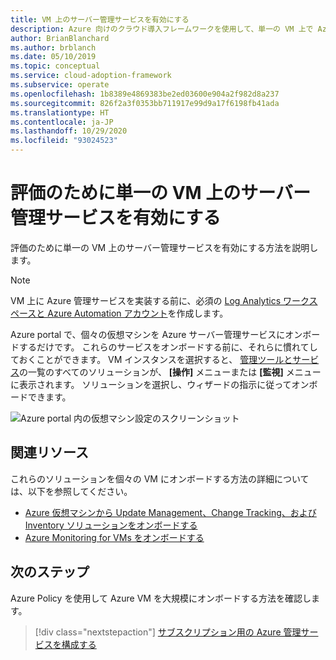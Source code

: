 ```yaml
---
title: VM 上のサーバー管理サービスを有効にする
description: Azure 向けのクラウド導入フレームワークを使用して、単一の VM 上で Azure サーバー管理サービスを有効にする方法を学習します。
author: BrianBlanchard
ms.author: brblanch
ms.date: 05/10/2019
ms.topic: conceptual
ms.service: cloud-adoption-framework
ms.subservice: operate
ms.openlocfilehash: 1b8389e4869383be2ed03600e904a2f982d8a237
ms.sourcegitcommit: 826f2a3f0353bb711917e99d9a17f6198fb41ada
ms.translationtype: HT
ms.contentlocale: ja-JP
ms.lasthandoff: 10/29/2020
ms.locfileid: "93024523"
---
```

# <a name="enable-server-management-services-on-a-single-vm-for-evaluation"></a>評価のために単一の VM 上のサーバー管理サービスを有効にする

評価のために単一の VM 上のサーバー管理サービスを有効にする方法を説明します。

> [!NOTE]
> VM 上に Azure 管理サービスを実装する前に、必須の [Log Analytics ワークスペースと Azure Automation アカウント](./prerequisites.md#create-a-workspace-and-automation-account)を作成します。

Azure portal で、個々の仮想マシンを Azure サーバー管理サービスにオンボードするだけです。 これらのサービスをオンボードする前に、それらに慣れてしておくことができます。 VM インスタンスを選択すると、 [管理ツールとサービス](./tools-services.md)の一覧のすべてのソリューションが、 **[操作]** メニューまたは **[監視]** メニューに表示されます。 ソリューションを選択し、ウィザードの指示に従ってオンボードできます。

![Azure portal 内の仮想マシン設定のスクリーンショット](./media/onboarding-single-vm.png)

## <a name="related-resources"></a>関連リソース

これらのソリューションを個々の VM にオンボードする方法の詳細については、以下を参照してください。

- [Azure 仮想マシンから Update Management、Change Tracking、および Inventory ソリューションをオンボードする](/azure/automation/change-tracking/manage-inventory-vms)
- [Azure Monitoring for VMs をオンボードする](/azure/azure-monitor/insights/vminsights-enable-single-vm)

## <a name="next-steps"></a>次のステップ

Azure Policy を使用して Azure VM を大規模にオンボードする方法を確認します。

> [!div class="nextstepaction"]
> [サブスクリプション用の Azure 管理サービスを構成する](./onboard-at-scale.md)
